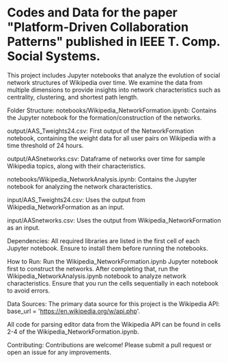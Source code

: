 # Codes and Data for the paper "Platform-Driven Collaboration Patterns" published in IEEE T. Comp. Social Systems.

This project includes Jupyter notebooks that analyze the evolution of social network structures of Wikipedia over time. We examine the data from multiple dimensions to provide insights into network characteristics such as centrality, clustering, and shortest path length.

Folder Structure:
notebooks/Wikipedia_NetworkFormation.ipynb: Contains the Jupyter notebook for the formation/construction of the networks.

output/AAS_Tweights24.csv: First output of the NetworkFormation notebook, containing the weight data for all user pairs on Wikipedia with a time threshold of 24 hours.

output/AASnetworks.csv: Dataframe of networks over time for sample Wikipedia topics, along with their characteristics.

notebooks/Wikipedia_NetworkAnalysis.ipynb: Contains the Jupyter notebook for analyzing the network characteristics.

input/AAS_Tweights24.csv: Uses the output from Wikipedia_NetworkFormation as an input.

input/AASnetworks.csv: Uses the output from Wikipedia_NetworkFormation as an input.

Dependencies:
All required libraries are listed in the first cell of each Jupyter notebook. Ensure to install them before running the notebooks.

How to Run:
Run the Wikipedia_NetworkFormation.ipynb Jupyter notebook first to construct the networks.
After completing that, run the Wikipedia_NetworkAnalysis.ipynb notebook to analyze network characteristics.
Ensure that you run the cells sequentially in each notebook to avoid errors.

Data Sources:
The primary data source for this project is the Wikipedia API:
base_url = 'https://en.wikipedia.org/w/api.php'.

All code for parsing editor data from the Wikipedia API can be found in cells 2-4 of the Wikipedia_NetworkFormation.ipynb.

Contributing:
Contributions are welcome! Please submit a pull request or open an issue for any improvements.
